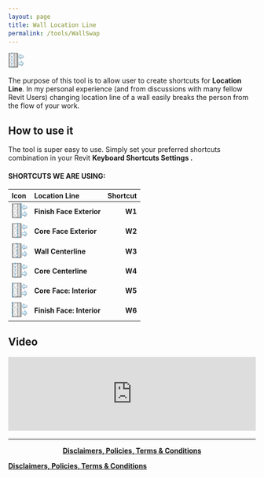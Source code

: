 ```yaml
---
layout: page
title: Wall Location Line
permalink: /tools/WallSwap
---
```


![WallSwapIcon](/images/Tools/WallSwap/WallSwap.png)

The purpose of this tool is to allow user to create shortcuts for <strong>Location Line</strong>. In my personal experience (and from discussions with many fellow Revit Users) changing location line of a wall easily breaks the person from the flow of your work.  

## How to use it

The tool is super easy to use. Simply set your preferred shortcuts combination in your Revit <b> Keyboard Shortcuts Settings <b/>.

#### SHORTCUTS WE ARE USING:  
  
| Icon | Location Line | Shortcut |
| :--- | :--- | ---: |
|![Finish Face Exterior](/images/Tools/WallSwap/WallSwapWE.png)   | Finish Face Exterior | W1 |
|![Core Face Exterior](/images/Tools/WallSwap/WallSwapCE.png)   | Core Face Exterior | W2 |
|![Wall Centerline](/images/Tools/WallSwap/WallSwapWC.png)   | Wall Centerline | W3|
|![Core Centerline](/images/Tools/WallSwap/WallSwapCC.png)   | Core Centerline | W4 |
|![Core Face: Interior](/images/Tools/WallSwap/WallSwapCI.png)   | Core Face: Interior | W5 |
|![Finish Face: Interior](/images/Tools/WallSwap/WallSwapWI.png)   | Finish Face: Interior | W6 |

## Video

<iframe width=100% height=width src="https://www.youtube.com/embed/i5vvm8kygQ4" title="YouTube video player" frameborder="0" allow="accelerometer; autoplay; clipboard-write; encrypted-media; gyroscope; picture-in-picture; web-share" allowfullscreen></iframe>

***
<div style="text-align:center">
  <a href="https://w7k.pl/terms/">Disclaimers, Policies, Terms & Conditions</a>
</div>

[Disclaimers, Policies, Terms & Conditions ](https://w7k.pl/terms/)
